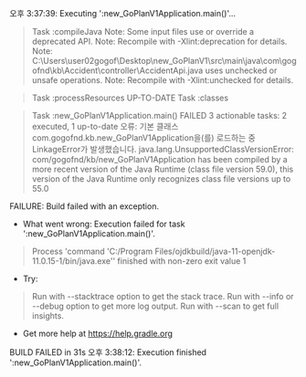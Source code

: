 오후 3:37:39: Executing ':new_GoPlanV1Application.main()'...


> Task :compileJava
Note: Some input files use or override a deprecated API.
Note: Recompile with -Xlint:deprecation for details.
Note: C:\Users\user02gogof\Desktop\new_GoPlanV1\src\main\java\com\gogofnd\kb\Accident\controller\AccidentApi.java uses unchecked or unsafe operations.
Note: Recompile with -Xlint:unchecked for details.

> Task :processResources UP-TO-DATE
> Task :classes

> Task :new_GoPlanV1Application.main() FAILED
3 actionable tasks: 2 executed, 1 up-to-date
오류: 기본 클래스 com.gogofnd.kb.new_GoPlanV1Application을(를) 로드하는 중 LinkageError가 발생했습니다.
	java.lang.UnsupportedClassVersionError: com/gogofnd/kb/new_GoPlanV1Application has been compiled by a more recent version of the Java Runtime (class file version 59.0), this version of the Java Runtime only recognizes class file versions up to 55.0

FAILURE: Build failed with an exception.

* What went wrong:
Execution failed for task ':new_GoPlanV1Application.main()'.
> Process 'command 'C:/Program Files/ojdkbuild/java-11-openjdk-11.0.15-1/bin/java.exe'' finished with non-zero exit value 1

* Try:
> Run with --stacktrace option to get the stack trace.
> Run with --info or --debug option to get more log output.
> Run with --scan to get full insights.

* Get more help at https://help.gradle.org

BUILD FAILED in 31s
오후 3:38:12: Execution finished ':new_GoPlanV1Application.main()'.

